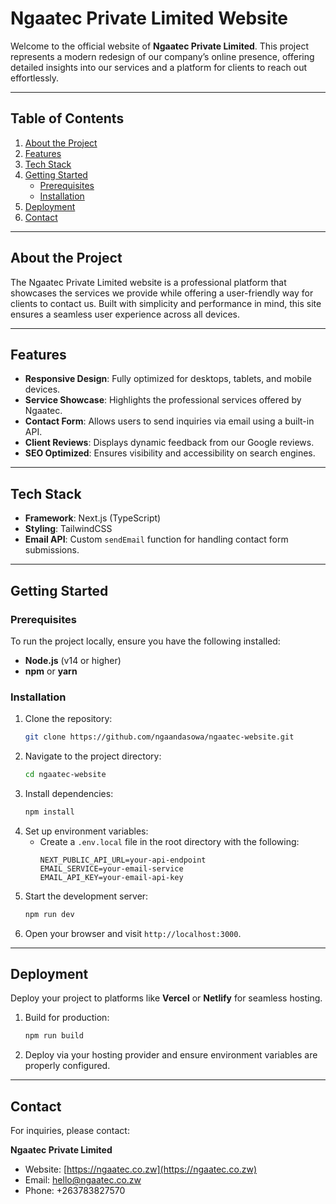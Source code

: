 # **Ngaatec Private Limited Website**

Welcome to the official website of **Ngaatec Private Limited**. This project represents a modern redesign of our company’s online presence, offering detailed insights into our services and a platform for clients to reach out effortlessly.

---

## **Table of Contents**

1. [About the Project](#about-the-project)  
2. [Features](#features)  
3. [Tech Stack](#tech-stack)  
4. [Getting Started](#getting-started)  
    - [Prerequisites](#prerequisites)  
    - [Installation](#installation)  
5. [Deployment](#deployment)  
6. [Contact](#contact)

---

## **About the Project**

The Ngaatec Private Limited website is a professional platform that showcases the services we provide while offering a user-friendly way for clients to contact us. Built with simplicity and performance in mind, this site ensures a seamless user experience across all devices.

---

## **Features**

- **Responsive Design**: Fully optimized for desktops, tablets, and mobile devices.  
- **Service Showcase**: Highlights the professional services offered by Ngaatec.  
- **Contact Form**: Allows users to send inquiries via email using a built-in API.  
- **Client Reviews**: Displays dynamic feedback from our Google reviews.  
- **SEO Optimized**: Ensures visibility and accessibility on search engines.

---

## **Tech Stack**

- **Framework**: Next.js (TypeScript)  
- **Styling**: TailwindCSS  
- **Email API**: Custom `sendEmail` function for handling contact form submissions.

---

## **Getting Started**

### **Prerequisites**

To run the project locally, ensure you have the following installed:  
- **Node.js** (v14 or higher)  
- **npm** or **yarn**  

### **Installation**

1. Clone the repository:  
   ```bash
   git clone https://github.com/ngaandasowa/ngaatec-website.git
   ```
2. Navigate to the project directory:  
   ```bash
   cd ngaatec-website
   ```
3. Install dependencies:  
   ```bash
   npm install
   ```
4. Set up environment variables:  
   - Create a `.env.local` file in the root directory with the following:
     ```env
     NEXT_PUBLIC_API_URL=your-api-endpoint
     EMAIL_SERVICE=your-email-service
     EMAIL_API_KEY=your-email-api-key
     ```
5. Start the development server:  
   ```bash
   npm run dev
   ```
6. Open your browser and visit `http://localhost:3000`.

---

## **Deployment**

Deploy your project to platforms like **Vercel** or **Netlify** for seamless hosting.  

1. Build for production:  
   ```bash
   npm run build
   ```
2. Deploy via your hosting provider and ensure environment variables are properly configured.

---

## **Contact**

For inquiries, please contact:  

**Ngaatec Private Limited**  
- Website: [https://ngaatec.co.zw](https://ngaatec.co.zw)  
- Email: [hello@ngaatec.co.zw](mailto:hello@ngaatec.co.zw)  
- Phone: +263783827570